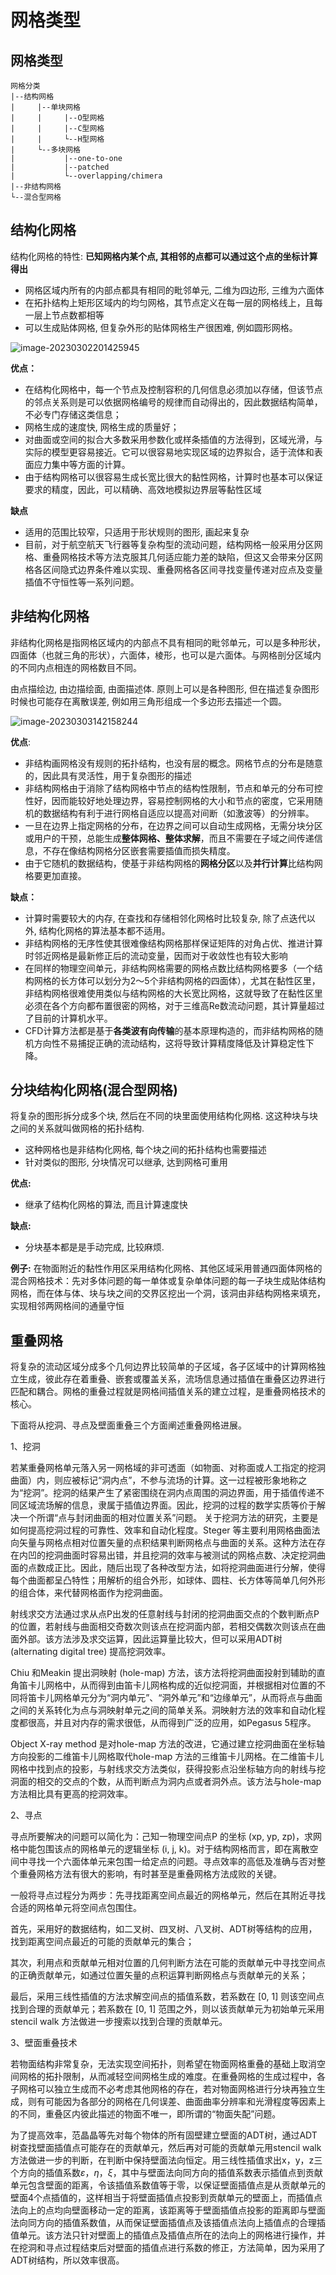 # 网格类型

## 网格类型

```shell
网格分类
|--结构网格
|     |--单块网格
|	  | 	|--O型网格
|	  |		|--C型网格
|	  |		└--H型网格
|	  └--多块网格
|	  		|--one-to-one
|			|--patched
|			└--overlapping/chimera
|--非结构网格
└--混合型网格
```



## 结构化网格

结构化网格的特性: **已知网格内某个点, 其相邻的点都可以通过这个点的坐标计算得出**

- 网格区域内所有的内部点都具有相同的毗邻单元, 二维为四边形, 三维为六面体
- 在拓扑结构上矩形区域内的均匀网格，其节点定义在每一层的网格线上，且每一层上节点数都相等
- 可以生成贴体网格, 但复杂外形的贴体网格生产很困难, 例如圆形网格。

![image-20230302201425945](../Picture/CFD网格类型.assets/image-20230302201425945.png)



**优点：**

- 在结构化网格中，每一个节点及控制容积的几何信息必须加以存储，但该节点的邻点关系则是可以依据网格编号的规律而自动得出的，因此数据结构简单，不必专门存储这类信息；
- 网格生成的速度快, 网格生成的质量好；
- 对曲面或空间的拟合大多数采用参数化或样条插值的方法得到，区域光滑，与实际的模型更容易接近。它可以很容易地实现区域的边界拟合，适于流体和表面应力集中等方面的计算。
- 由于结构网格可以很容易生成长宽比很大的黏性网格，计算时也基本可以保证要求的精度，因此，可以精确、高效地模拟边界层等黏性区域

**缺点**

- 适用的范围比较窄，只适用于形状规则的图形, 画起来复杂
- 目前，对于航空航天飞行器等复杂构型的流动问题，结构网格一般采用分区网格、重叠网格技术等方法克服其几何适应能力差的缺陷，但这又会带来分区网格各区间隐式边界条件难以实现、重叠网格各区间寻找变量传递对应点及变量插值不守恒性等一系列问题。



## 非结构化网格

非结构化网格是指网格区域内的内部点不具有相同的毗邻单元，可以是多种形状，四面体（也就三角的形状），六面体，棱形，也可以是六面体。与网格剖分区域内的不同内点相连的网格数目不同。

由点描绘边, 由边描绘面, 由面描述体. 原则上可以是各种图形, 但在描述复杂图形时候也可能存在离散误差, 例如用三角形组成一个多边形去描述一个圆。

![image-20230303142158244](../Picture/CFD网格类型.assets/image-20230303142158244.png)

**优点**:

- 非结构画网格没有规则的拓扑结构，也没有层的概念。网格节点的分布是随意的，因此具有灵活性，用于复杂图形的描述
- 非结构网格由于消除了结构网格中节点的结构性限制，节点和单元的分布可控性好，因而能较好地处理边界，容易控制网格的大小和节点的密度，它采用随机的数据结构有利于进行网格自适应以提高对间断（如激波等）的分辨率。
- 一旦在边界上指定网格的分布，在边界之间可以自动生成网格，无需分块分区或用户的干预，总能生成**整体网格、整体求解**，而且不需要在子域之间传递信息，不存在像结构网格分区嵌套需要插值而损失精度。
- 由于它随机的数据结构，使基于非结构网格的**网格分区**以及**并行计算**比结构网格要更加直接。

**缺点：**

- 计算时需要较大的内存, 在查找和存储相邻化网格时比较复杂, 除了点迭代以外, 结构化网格的算法基本都不适用。
- 非结构网格的无序性使其很难像结构网格那样保证矩阵的对角占优、推进计算时邻近网格是最新修正后的流动变量，因而对于收敛性也有较大影响
- 在同样的物理空间单元，非结构网格需要的网格点数比结构网格要多（一个结构网格的长方体可以划分为2～5个非结构网格的四面体），尤其在黏性区里，非结构网格很难使用类似与结构网格的大长宽比网格，这就导致了在黏性区里必须在各个方向都布置很密的网格，对于三维高Re数流动问题，其计算量超过了目前的计算机水平。
- CFD计算方法都是基于**各类波有向传输**的基本原理构造的，而非结构网格的随机方向性不易捕捉正确的流动结构，这将导致计算精度降低及计算稳定性下降。



## 分块结构化网格(混合型网格)

将复杂的图形拆分成多个块, 然后在不同的块里面使用结构化网格. 这这种块与块之间的关系就叫做网格的拓扑结构. 

- 这种网格也是非结构化网格, 每个块之间的拓扑结构也需要描述
- 针对类似的图形, 分块情况可以继承, 达到网格可重用

**优点:** 

- 继承了结构化网格的算法, 而且计算速度快

**缺点:** 

- 分块基本都是是手动完成, 比较麻烦.

**例子:** 在物面附近的黏性作用区采用结构化网格、其他区域采用普通四面体网格的混合网格技术：先对多体问题的每一单体或复杂单体问题的每一子块生成贴体结构网格，而在体与体、块与块之间的交界区挖出一个洞，该洞由非结构网格来填充，实现相邻两网格间的通量守恒



## 重叠网格

将复杂的流动区域分成多个几何边界比较简单的子区域，各子区域中的计算网格独立生成，彼此存在着重叠、嵌套或覆盖关系，流场信息通过插值在重叠区边界进行匹配和耦合。网格的重叠过程就是网格间插值关系的建立过程，是重叠网格技术的核心。

下面将从挖洞、寻点及壁面重叠三个方面阐述重叠网格进展。

1、挖洞

若某重叠网格单元落入另一网格域的非可透面（如物面、对称面或人工指定的挖洞曲面）内，则应被标记“洞内点”，不参与流场的计算。这一过程被形象地称之为“挖洞”。挖洞的结果产生了紧密围绕在洞内点周围的洞边界面，用于插值传递不同区域流场解的信息，隶属于插值边界面。因此，挖洞的过程的数学实质等价于解决一个所谓“点与封闭曲面的相对位置关系”问题。
关于挖洞方法的研究，主要是如何提高挖洞过程的可靠性、效率和自动化程度。Steger 等主要利用网格曲面法向矢量与网格点相对位置矢量的点积结果判断网格点与曲面的关系。这种方法在存在内凹的挖洞曲面时容易出错，并且挖洞的效率与被测试的网格点数、决定挖洞曲面的点数成正比。因此，随后出现了各种改型方法，如将挖洞曲面进行分解，使得每个曲面都呈凸特性；用解析的组合外形，如球体、圆柱、长方体等简单几何外形的组合体，来代替网格面作为挖洞曲面。

射线求交方法通过求从点P出发的任意射线与封闭的挖洞曲面交点的个数判断点P的位置，若射线与曲面相交奇数次则该点在挖洞面内部，若相交偶数次则该点在曲面外部。该方法涉及求交运算，因此运算量比较大，但可以采用ADT树 (alternating digital tree) 提高挖洞效率。

Chiu 和Meakin 提出洞映射 (hole-map) 方法，该方法将挖洞曲面投射到辅助的直角笛卡儿网格中，从而得到由笛卡儿网格构成的近似挖洞面，并根据相对位置的不同将笛卡儿网格单元分为“洞内单元”、“洞外单元”和“边缘单元”，从而将点与曲面之间的关系转化为点与洞映射单元之间的简单关系。洞映射方法的效率和自动化程度都很高，并且对内存的需求很低，从而得到广泛的应用，如Pegasus 5程序。

Object X-ray method 是对hole-map 方法的改进，它通过建立挖洞曲面在坐标轴方向投影的二维笛卡儿网格取代hole-map 方法的三维笛卡儿网格。在二维笛卡儿网格中找到点的投影，与射线求交方法类似，获得投影点沿坐标轴方向的射线与挖洞面的相交的交点的个数，从而判断点为洞内点或者洞外点。该方法与hole-map方法相比具有更高的挖洞效率。

2、寻点

寻点所要解决的问题可以简化为：己知一物理空间点P 的坐标 (xp, yp, zp)，求网格中能包围该点的网格单元的逻辑坐标 (i, j, k)。对于结构网格而言，即在离散空间中寻找一个六面体单元来包围一给定点的问题。寻点效率的高低及准确与否对整个重叠网格方法有很大的影响，有时甚至是重叠网格方法成败的关键。

一般将寻点过程分为两步：先寻找距离空间点最近的网格单元，然后在其附近寻找合适的网格单元将空间点包围住。

首先，采用好的数据结构，如二叉树、四叉树、八叉树、ADT树等结构的应用，找到距离空间点最近的可能的贡献单元的集合；

其次，利用点和贡献单元相对位置的几何判断方法在可能的贡献单元中寻找空间点的正确贡献单元，如通过位置矢量的点积运算判断网格点与贡献单元的关系；

最后，采用三线性插值的方法求解空间点的插值系数，若系数在 [0, 1] 则该空间点找到合理的贡献单元；若系数在 [0, 1] 范围之外，则以该贡献单元为初始单元采用stencil walk 方法做进一步搜索以找到合理的贡献单元。

3、壁面重叠技术

若物面结构非常复杂，无法实现空间拓扑，则希望在物面网格重叠的基础上取消空间网格的拓扑限制，从而减轻空间网格生成的难度。在重叠网格的生成过程中，各子网格可以独立生成而不必考虑其他网格的存在，若对物面网格进行分块再独立生成，则有可能因为各部分的网格在几何误差、曲面曲率分辨率和光滑程度等因素上的不同，重叠区内彼此描述的物面不唯一，即所谓的“物面失配”问题。

为了提高效率，范晶晶等先对每个物体的所有固壁建立壁面的ADT树，通过ADT树查找壁面插值点可能存在的贡献单元，然后再对可能的贡献单元用stencil walk 方法做进一步的判断，在判断中保持壁面法向恒定。用三线性插值求出x，y，z三个方向的插值系数*ε*，*η*，*ξ*，其中与壁面法向同方向的插值系数表示插值点到贡献单元包含壁面的距离，令该插值系数值等于零，以保证壁面插值点是从贡献单元的壁面4个点插值的，这样相当于将壁面插值点投影到贡献单元的壁面上，而插值点法向上的点均向壁面移动一定的距离，该距离等于壁面插值点投影的距离即与壁面法向同方向的插值系数值，从而保证壁面插值点及该插值点法向上插值点的合理插值单元。该方法只针对壁面上的插值点及插值点所在的法向上的网格进行操作，并在挖洞和寻点过程结束后对壁面的插值点进行系数的修正，方法简单，因为采用了ADT树结构，所以效率很高。